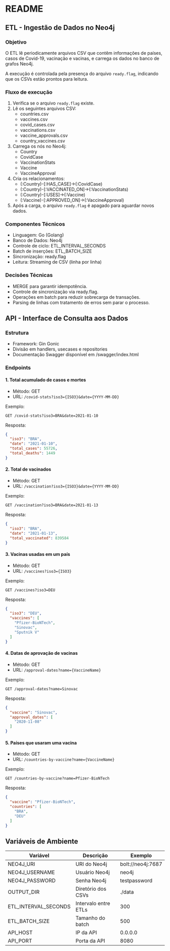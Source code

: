 # README

## ETL - Ingestão de Dados no Neo4j

### Objetivo
O ETL lê periodicamente arquivos CSV que contêm informações de países, casos de Covid-19, vacinação e vacinas, e carrega os dados no banco de grafos Neo4j.

A execução é controlada pela presença do arquivo `ready.flag`, indicando que os CSVs estão prontos para leitura.

### Fluxo de execução

1. Verifica se o arquivo `ready.flag` existe.
2. Lê os seguintes arquivos CSV:
    - countries.csv
    - vaccines.csv
    - covid_cases.csv
    - vaccinations.csv
    - vaccine_approvals.csv
    - country_vaccines.csv
3. Carrega os nós no Neo4j:
    - Country
    - CovidCase
    - VaccinationStats
    - Vaccine
    - VaccineApproval
4. Cria os relacionamentos:
    - (:Country)-[:HAS_CASE]->(:CovidCase)
    - (:Country)-[:VACCINATED_ON]->(:VaccinationStats)
    - (:Country)-[:USES]->(:Vaccine)
    - (:Vaccine)-[:APPROVED_ON]->(:VaccineApproval)
5. Após a carga, o arquivo `ready.flag` é apagado para aguardar novos dados.

### Componentes Técnicos

- Linguagem: Go (Golang)
- Banco de Dados: Neo4j
- Controle de ciclo: ETL_INTERVAL_SECONDS
- Batch de inserções: ETL_BATCH_SIZE
- Sincronização: ready.flag
- Leitura: Streaming de CSV (linha por linha)

### Decisões Técnicas

- MERGE para garantir idempotência.
- Controle de sincronização via ready.flag.
- Operações em batch para reduzir sobrecarga de transações.
- Parsing de linhas com tratamento de erros sem parar o processo.

## API - Interface de Consulta aos Dados

### Estrutura

- Framework: Gin Gonic
- Divisão em handlers, usecases e repositories
- Documentação Swagger disponível em /swagger/index.html

### Endpoints

#### 1. Total acumulado de casos e mortes

- Método: GET
- URL: `/covid-stats?iso3={ISO3}&date={YYYY-MM-DD}`

Exemplo:
```
GET /covid-stats?iso3=BRA&date=2021-01-10
```

Resposta:
```json
{
  "iso3": "BRA",
  "date": "2021-01-10",
  "total_cases": 55726,
  "total_deaths": 1449
}
```

#### 2. Total de vacinados

- Método: GET
- URL: `/vaccination?iso3={ISO3}&date={YYYY-MM-DD}`

Exemplo:
```
GET /vaccination?iso3=BRA&date=2021-01-13
```

Resposta:
```json
{
  "iso3": "BRA",
  "date": "2021-01-13",
  "total_vaccinated": 839584
}
```

#### 3. Vacinas usadas em um país

- Método: GET
- URL: `/vaccines?iso3={ISO3}`

Exemplo:
```
GET /vaccines?iso3=DEU
```

Resposta:
```json
{
  "iso3": "DEU",
  "vaccines": [
    "Pfizer-BioNTech",
    "Sinovac",
    "Sputnik V"
  ]
}
```

#### 4. Datas de aprovação de vacinas

- Método: GET
- URL: `/approval-dates?name={VaccineName}`

Exemplo:
```
GET /approval-dates?name=Sinovac
```

Resposta:
```json
{
  "vaccine": "Sinovac",
  "approval_dates": [
    "2020-11-08"
  ]
}
```

#### 5. Países que usaram uma vacina

- Método: GET
- URL: `/countries-by-vaccine?name={VaccineName}`

Exemplo:
```
GET /countries-by-vaccine?name=Pfizer-BioNTech
```

Resposta:
```json
{
  "vaccine": "Pfizer-BioNTech",
  "countries": [
    "BRA",
    "DEU"
  ]
}
```

## Variáveis de Ambiente

| Variável | Descrição | Exemplo |
|----------|-----------|---------|
| NEO4J_URI | URI do Neo4j | bolt://neo4j:7687 |
| NEO4J_USERNAME | Usuário Neo4j | neo4j |
| NEO4J_PASSWORD | Senha Neo4j | testpassword |
| OUTPUT_DIR | Diretório dos CSVs | ./data |
| ETL_INTERVAL_SECONDS | Intervalo entre ETLs | 300 |
| ETL_BATCH_SIZE | Tamanho do batch | 500 |
| API_HOST | IP da API | 0.0.0.0 |
| API_PORT | Porta da API | 8080 |


